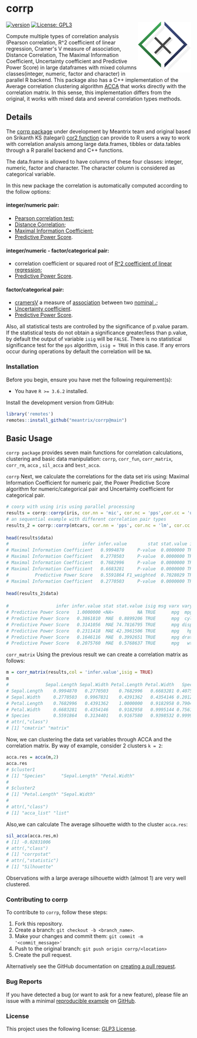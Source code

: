 # corrp  
<a href='http://meantrix.com'><img src='man/figures/logo.png' align="right" height="139" /></a>
<!-- badges: start -->

[![version](https://img.shields.io/badge/version-0.4.0-green.svg)](https://semver.org)
[![License: GPL3](https://img.shields.io/badge/License-GPL3-green.svg)](https://www.gnu.org/licenses/gpl-3.0.en.html)

<!-- badges: end -->

Compute multiple types of correlation analysis (Pearson correlation, R^2  coefficient of linear regression, Cramer's V measure of association, Distance Correlation, The Maximal Information Coefficient, Uncertainty coefficient and Predictive Power Score) in large dataframes with mixed columns classes(integer, numeric, factor and character) in parallel R backend.
This package also has a C++ implementation of the Average correlation clustering algorithm [ACCA](https://www.sciencedirect.com/science/article/pii/S1532046410000158) 
that works directly with the correlation matrix. In this sense, this implementation differs from the original,
it works with mixed data and several correlation types methods.

## Details

The [corrp package](https://github.com/meantrix/corrP) under development by Meantrix team and original based on Srikanth KS (talegari) [cor2 function](https://github.com/talegari/sidekicks/) can provide to R users a way to work with correlation analysis among large data.frames, tibbles or data.tables through a R parallel backend and C++ functions.

The data.frame is allowed to have columns of these four classes: integer, numeric, factor and character. The character column is considered as categorical variable.

In this new package the correlation is automatically computed according to the follow options: 

#### integer/numeric pair:
- [Pearson correlation test](https://en.wikipedia.org/wiki/Pearson_correlation_coefficient);
- [Distance Correlation](https://en.wikipedia.org/wiki/Distance_correlation);
- [Maximal Information Coefficient](https://en.wikipedia.org/wiki/Maximal_information_coefficient);
- [Predictive Power Score](https://github.com/paulvanderlaken/ppsr).

#### integer/numeric - factor/categorical pair:
- correlation coefficient or squared root of [R^2 coefficient of linear regression](https://en.wikipedia.org/wiki/Coefficient_of_determination);
- [Predictive Power Score](https://github.com/paulvanderlaken/ppsr).

#### factor/categorical pair:
- [cramersV](https://en.wikipedia.org/wiki/Cramér's_V) a measure of [association](https://en.wikipedia.org/wiki/Association_(statistics)) between two [nominal .](https://en.wikipedia.org/wiki/Nominal_data#Nominal_scale);
- [Uncertainty coefficient](https://en.wikipedia.org/wiki/Uncertainty_coefficient).
- [Predictive Power Score](https://github.com/paulvanderlaken/ppsr).


Also, all statistical tests are controlled by the significance of
p.value param. If the statistical tests do not obtain a significance greater/less
than p.value, by default the output of variable `isig` will be `FALSE`.
There is no statistical significance test for the `pps` algorithm, `isig = TRUE` in this case.
If any errors occur during operations by default the correlation will be `NA`.


### Installation

Before you begin, ensure you have met the following requirement(s):

- You have `R >= 3.6.2` installed.


Install the development version from GitHub:

```r
library('remotes')
remotes::install_github("meantrix/corrp@main")
```

## Basic Usage

`corrp package` provides seven main functions for correlation calculations, clustering and basic data manipulation: `corrp`,
`corr_fun`, `corr_matrix`, `corr_rm`, `acca` , `sil_acca` and `best_acca`.

`corrp` Next, we calculate the correlations for the data set iris using: Maximal Information Coefficient for numeric pair, the Power Predictive Score algorithm for numeric/categorical pair and Uncertainty coefficient for categorical pair.

```r
# coorp with using iris using parallel processing
results = corrp::corrp(iris, cor.nn = 'mic', cor.nc = 'pps',cor.cc = 'uncoef', n.cores = 2 , verbose = FALSE)
# an sequential example with different correlation pair types
results_2 = corrp::corrp(mtcars, cor.nn = 'pps', cor.nc = 'lm', cor.cc = 'cramersV', parallel = FALSE, verbose = FALSE)

head(results$data)
#                            infer infer.value        stat stat.value isig msg         varx         vary
# Maximal Information Coefficient   0.9994870     P-value  0.0000000 TRUE     Sepal.Length Sepal.Length
# Maximal Information Coefficient   0.2770503     P-value  0.0000000 TRUE     Sepal.Length  Sepal.Width
# Maximal Information Coefficient   0.7682996     P-value  0.0000000 TRUE     Sepal.Length Petal.Length
# Maximal Information Coefficient   0.6683281     P-value  0.0000000 TRUE     Sepal.Length  Petal.Width
#          Predictive Power Score   0.5591864 F1_weighted  0.7028029 TRUE     Sepal.Length      Species
# Maximal Information Coefficient   0.2770503     P-value  0.0000000 TRUE      Sepal.Width Sepal.Length

head(results_2$data)

#                  infer infer.value stat stat.value isig msg varx vary
# Predictive Power Score   1.0000000 <NA>         NA TRUE      mpg  mpg
# Predictive Power Score   0.3861810  MAE  0.8899206 TRUE      mpg  cyl
# Predictive Power Score   0.3141056  MAE 74.7816795 TRUE      mpg disp
# Predictive Power Score   0.2311418  MAE 42.3961506 TRUE      mpg   hp
# Predictive Power Score   0.1646116  MAE  0.3992651 TRUE      mpg drat
# Predictive Power Score   0.2075760  MAE  0.5768637 TRUE      mpg   wt

```

`corr_matrix` Using the previous result we can create a correlation matrix as follows:

```r
m = corr_matrix(results,col = 'infer.value',isig = TRUE)
m
#              Sepal.Length Sepal.Width Petal.Length Petal.Width   Species
# Sepal.Length    0.9994870   0.2770503    0.7682996   0.6683281 0.4075487
# Sepal.Width     0.2770503   0.9967831    0.4391362   0.4354146 0.2012876
# Petal.Length    0.7682996   0.4391362    1.0000000   0.9182958 0.7904907
# Petal.Width     0.6683281   0.4354146    0.9182958   0.9995144 0.7561113
# Species         0.5591864   0.3134401    0.9167580   0.9398532 0.9999758
# attr(,"class")
# [1] "cmatrix" "matrix" 
```
Now, we can clustering the data set variables through ACCA and the correlation matrix.
By way of example, consider 2 clusters `k = 2`:

```r
acca.res = acca(m,2)
acca.res
# $cluster1
# [1] "Species"      "Sepal.Length" "Petal.Width" 
# 
# $cluster2
# [1] "Petal.Length" "Sepal.Width" 
# 
# attr(,"class")
# [1] "acca_list" "list"     
```

Also,we can calculate The average silhouette width to the cluster `acca.res`:

```r
sil_acca(acca.res,m)
# [1] -0.02831006
# attr(,"class")
# [1] "corrpstat"
# attr(,"statistic")
# [1] "Silhouette"
```
Observations with a large average silhouette width (almost 1) are very well clustered.


### Contributing to corrp

To contribute to `corrp`, follow these steps:

1. Fork this repository.
2. Create a branch: `git checkout -b <branch_name>`.
3. Make your changes and commit them: `git commit -m '<commit_message>'`
4. Push to the original branch: `git push origin corrp/<location>`
5. Create the pull request.

Alternatively see the GitHub documentation on [creating a pull request](https://help.github.com/en/github/collaborating-with-issues-and-pull-requests/creating-a-pull-request).

### Bug Reports

If you have detected a bug (or want to ask for a new feature), please file an issue with a minimal [reproducible example](https://www.tidyverse.org/help/#reprex) on [GitHub](https://github.com/meantrix/corrp/issues).

### License

This project uses the following license: [GLP3 License](<https://github.com/meantrix/corrp/blob/master/LICENSE.md>).









